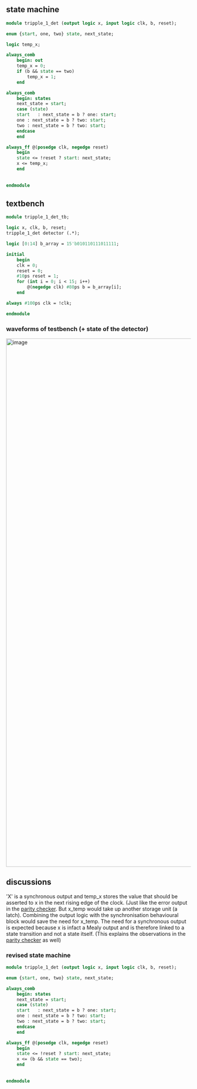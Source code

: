 ## state machine

```systemVerilog
module tripple_1_det (output logic x, input logic clk, b, reset);

enum {start, one, two} state, next_state;

logic temp_x;

always_comb
	begin: out 
	temp_x = 0;
	if (b && state == two) 
		temp_x = 1;
	end

always_comb
	begin: states
	next_state = start;
	case (state)
	start	: next_state = b ? one: start;
	one	: next_state = b ? two: start;
	two	: next_state = b ? two: start;
	endcase
	end

always_ff @(posedge clk, negedge reset)
	begin
	state <= !reset ? start: next_state;
	x <= temp_x;
	end
	
	
endmodule
```

## textbench

```systemVerilog
module tripple_1_det_tb;

logic x, clk, b, reset;
tripple_1_det detector (.*);

logic [0:14] b_array = 15'b010110111011111;

initial
	begin
	clk = 0;
	reset = 0;
	#10ps reset = 1;
	for (int i = 0; i < 15; i++)
		@(negedge clk) #80ps b = b_array[i];
	end

always #100ps clk = !clk;

endmodule
```

### waveforms of testbench (+ state of the detector)

<img width="1440" alt="image" src="https://github.com/Raptor2718/SystemVerilog-log/assets/106425621/44ba82f7-abac-4a96-bb12-8d32b03d0224">

## discussions

'X' is a synchronous output and temp_x stores the value that should be asserted to x in the next rising edge of the clock. (Just like the error output in the [parity checker](https://github.com/Raptor2718/SystemVerilog-log/blob/main/parity_checker.md).
But x_temp would take up another storage unit (a latch). Combining the output logic with the synchronisation behavioural block would save the need for x_temp. 
The need for a synchronous output is expected because x is infact a Mealy output and is therefore linked to a state transition and not a state itself. (This explains the observations in the [parity checker](https://github.com/Raptor2718/SystemVerilog-log/blob/main/parity_checker.md) as well)

### revised state machine

```systemverilog
module tripple_1_det (output logic x, input logic clk, b, reset);

enum {start, one, two} state, next_state;

always_comb
	begin: states
	next_state = start;
	case (state)
	start	: next_state = b ? one: start;
	one	: next_state = b ? two: start;
	two	: next_state = b ? two: start;
	endcase
	end

always_ff @(posedge clk, negedge reset)
	begin
	state <= !reset ? start: next_state;
	x <= (b && state == two);
	end
	
	
endmodule
```


